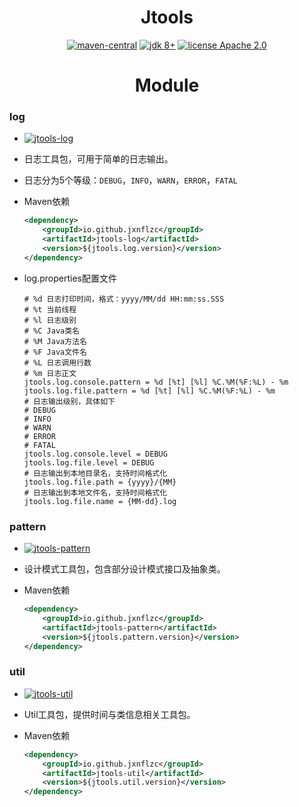 <h1 align="center">Jtools</h1>

<p align="center">
    <a href="https://mvnrepository.com/artifact/io.github.jxnflzc"><img src="https://img.shields.io/maven-central/v/io.github.jxnflzc/jtools" alt="maven-central"></a>
    <a href="https://www.oracle.com/technetwork/java/javase/downloads/index.html"><img src="https://img.shields.io/badge/JDK-8+-brightgreen.svg" alt="jdk 8+"></a>
    <a href="./LICENSE"><img src="https://img.shields.io/badge/license-Apache%202-orange" alt="license Apache 2.0"></a>
</p>

<h1 align="center">Module</h1>

### log

* <a href="https://mvnrepository.com/artifact/io.github.jxnflzc/jtools-log"><img src="https://img.shields.io/maven-central/v/io.github.jxnflzc/jtools-log" alt="jtools-log"></a>

* 日志工具包，可用于简单的日志输出。

* 日志分为5个等级：`DEBUG`，`INFO`，`WARN`，`ERROR`，`FATAL`

* Maven依赖

    ```xml
    <dependency>
        <groupId>io.github.jxnflzc</groupId>
        <artifactId>jtools-log</artifactId>
        <version>${jtools.log.version}</version>
    </dependency>
    ```

* log.properties配置文件

    ```properties
    # %d 日志打印时间，格式：yyyy/MM/dd HH:mm:ss.SSS
    # %t 当前线程
    # %l 日志级别
    # %C Java类名
    # %M Java方法名
    # %F Java文件名
    # %L 日志调用行数
    # %m 日志正文
    jtools.log.console.pattern = %d [%t] [%l] %C.%M(%F:%L) - %m
    jtools.log.file.pattern = %d [%t] [%l] %C.%M(%F:%L) - %m
    # 日志输出级别，具体如下
    # DEBUG
    # INFO
    # WARN
    # ERROR
    # FATAL
    jtools.log.console.level = DEBUG
    jtools.log.file.level = DEBUG
    # 日志输出到本地目录名，支持时间格式化
    jtools.log.file.path = {yyyy}/{MM}
    # 日志输出到本地文件名，支持时间格式化
    jtools.log.file.name = {MM-dd}.log
    ```

### pattern

* <a href="https://mvnrepository.com/artifact/io.github.jxnflzc/jtools-pattern"><img src="https://img.shields.io/maven-central/v/io.github.jxnflzc/jtools-pattern" alt="jtools-pattern"></a>

* 设计模式工具包，包含部分设计模式接口及抽象类。

* Maven依赖

    ```xml
    <dependency>
        <groupId>io.github.jxnflzc</groupId>
        <artifactId>jtools-pattern</artifactId>
        <version>${jtools.pattern.version}</version>
    </dependency>
    ```
  
### util

* <a href="https://mvnrepository.com/artifact/io.github.jxnflzc/jtools-util"><img src="https://img.shields.io/maven-central/v/io.github.jxnflzc/jtools-util" alt="jtools-util"></a>

* Util工具包，提供时间与类信息相关工具包。

* Maven依赖

    ```xml
    <dependency>
        <groupId>io.github.jxnflzc</groupId>
        <artifactId>jtools-util</artifactId>
        <version>${jtools.util.version}</version>
    </dependency>
    ```
